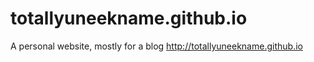 # totallyuneekname.github.io
A personal website, mostly for a blog
http://totallyuneekname.github.io
